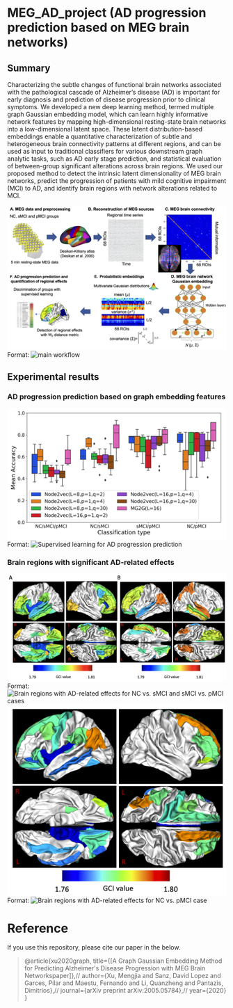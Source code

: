 # MEG_AD_project (AD progression prediction based on MEG brain networks)
## Summary
Characterizing the subtle changes of functional
brain networks associated with the pathological cascade of
Alzheimer’s disease (AD) is important for early diagnosis and
prediction of disease progression prior to clinical symptoms. We
developed a new deep learning method, termed multiple graph
Gaussian embedding model, which can learn highly
informative network features by mapping high-dimensional
resting-state brain networks into a low-dimensional latent space.
These latent distribution-based embeddings enable a quantitative
characterization of subtle and heterogeneous brain connectivity
patterns at different regions, and can be used as input to
traditional classifiers for various downstream graph analytic
tasks, such as AD early stage prediction, and statistical evaluation
of between-group significant alterations across brain regions. We
used our proposed method to detect the intrinsic latent dimensionality of MEG
brain networks, predict the progression of patients with mild
cognitive impairment (MCI) to AD, and identify brain regions
with network alterations related to MCI.

![main workflow](Fig1.png)
Format: ![main workflow](https://github.com/GraceXu182/BrainNetEmb/Fig1.png)

## Experimental results
### AD progression prediction based on graph embedding features
![Supervised learning for AD progression prediction](Fig3.png)
Format: ![Supervised learning for AD progression prediction](https://github.com/GraceXu182/BrainNetEmb/Fig3.png)

### Brain regions with significant AD-related effects
![Brain regions with AD-related effects for NC vs. sMCI and sMCI vs. pMCI cases](Fig4.png)
Format: ![Brain regions with AD-related effects for NC vs. sMCI and sMCI vs. pMCI cases](https://github.com/GraceXu182/BrainNetEmb/Fig4.png)
![Brain regions with AD-related effects for NC vs. pMCI comparison](Suppl.Fig1.png)
Format: ![Brain regions with AD-related effects for NC vs. pMCI case](https://github.com/GraceXu182/BrainNetEmb/Suppl.Fig1.png)   
      

# Reference
If you use this repository, please cite our paper in the below.

>@article{xu2020graph,
  title={[A Graph Gaussian Embedding Method for Predicting Alzheimer's Disease Progression with MEG Brain Networkspaper]},//
  author={Xu, Mengjia and Sanz, David Lopez and Garces, Pilar and Maestu, Fernando and Li, Quanzheng and Pantazis, Dimitrios},//
  journal={arXiv preprint arXiv:2005.05784},//
  year={2020}
}
